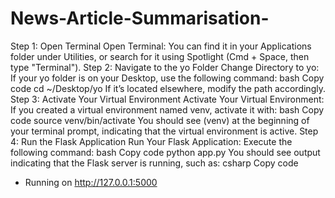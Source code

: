 # News-Article-Summarisation-
Step 1: Open Terminal
Open Terminal: You can find it in your Applications folder under Utilities, or search for it using Spotlight (Cmd + Space, then type "Terminal").
Step 2: Navigate to the yo Folder
Change Directory to yo:
If your yo folder is on your Desktop, use the following command:
bash
Copy code
cd ~/Desktop/yo
If it’s located elsewhere, modify the path accordingly.
Step 3: Activate Your Virtual Environment
Activate Your Virtual Environment:
If you created a virtual environment named venv, activate it with:
bash
Copy code
source venv/bin/activate
You should see (venv) at the beginning of your terminal prompt, indicating that the virtual environment is active.
Step 4: Run the Flask Application
Run Your Flask Application:
Execute the following command:
bash
Copy code
python app.py
You should see output indicating that the Flask server is running, such as:
csharp
Copy code
* Running on http://127.0.0.1:5000
